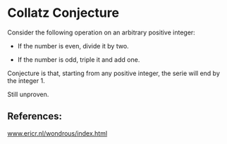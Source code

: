 # Collatz Conjecture

Consider the following operation on an arbitrary positive integer:

- If the number is even, divide it by two.

- If the number is odd, triple it and add one.

Conjecture is that, starting from any positive integer, the serie will end by the integer 1.

Still unproven.

## References:

www.ericr.nl/wondrous/index.html

